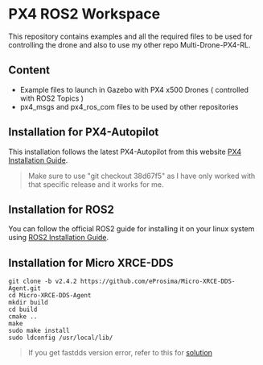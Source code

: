 # PX4 ROS2 Workspace
This repository contains examples and all the required files to be used for controlling the drone and also to use my other repo Multi-Drone-PX4-RL. 

## Content
- Example files to launch in Gazebo with PX4 x500 Drones ( controlled with ROS2 Topics )
- px4_msgs and px4_ros_com files to be used by other repositories


## Installation for PX4-Autopilot
This installation follows the latest PX4-Autopilot from this website [PX4 Installation Guide](https://docs.px4.io/main/en/dev_setup/building_px4).
> Make sure to use "git checkout 38d67f5" as I have only worked with that specific release and it works for me.

## Installation for ROS2
You can follow the official ROS2 guide for installing it on your linux system using [ROS2 Installation Guide](https://docs.ros.org/en/jazzy/Installation.html).

## Installation for Micro XRCE-DDS
```
git clone -b v2.4.2 https://github.com/eProsima/Micro-XRCE-DDS-Agent.git
cd Micro-XRCE-DDS-Agent
mkdir build
cd build
cmake ..
make
sudo make install
sudo ldconfig /usr/local/lib/
```
> If you get fastdds version error, refer to this for [solution](https://github.com/PX4/PX4-Autopilot/issues/24477)

